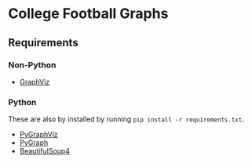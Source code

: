 # College Football Graphs

## Requirements

### Non-Python

* [GraphViz](https://graphviz.gitlab.io/_pages/Download/Download_windows.html)

### Python

These are also by installed by running `pip install -r requirements.txt`.

* [PyGraphViz](http://www.lfd.uci.edu/~gohlke/pythonlibs/#pygraphviz)
* [PyGraph](https://pypi.org/project/python-graph-dot/)
* [BeautifulSoup4](https://www.crummy.com/software/BeautifulSoup/bs4/doc/#installing-beautiful-soup)
